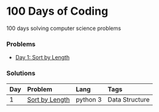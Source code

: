 # 100 Days of Coding
100 days solving computer science problems


### Problems
- [Day 1: Sort by Length](https://www.urionlinejudge.com.br/judge/en/problems/view/1244)


### Solutions
| Day | Problem | Lang  | Tags |
| :------------ | :------------ | :------------ | :------------ |
| 1    | [Sort by Length](https://www.urionlinejudge.com.br/judge/en/problems/view/1244)     | python 3    | Data Structure     |
